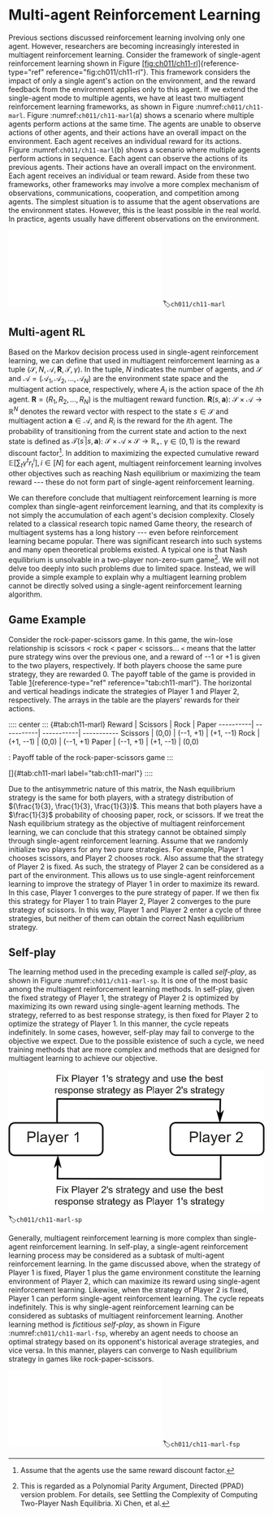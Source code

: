 # Multi-agent Reinforcement Learning

Previous sections discussed reinforcement learning involving only one
agent. However, researchers are becoming increasingly interested in
multiagent reinforcement learning. Consider the framework of
single-agent reinforcement learning shown in Figure
[\[fig:ch011/ch11-rl\]](#fig:ch011/ch11-rl){reference-type="ref"
reference="fig:ch011/ch11-rl"}. This framework considers the impact of
only a single agent's action on the environment, and the reward feedback
from the environment applies only to this agent. If we extend the
single-agent mode to multiple agents, we have at least two multiagent
reinforcement learning frameworks, as shown in Figure
:numref:`ch011/ch11-marl`. Figure
:numref:`ch011/ch11-marl`(a) shows a scenario where multiple
agents perform actions at the same time. The agents are unable to
observe actions of other agents, and their actions have an overall
impact on the environment. Each agent receives an individual reward for
its actions. Figure :numref:`ch011/ch11-marl`(b) shows a scenario where multiple
agents perform actions in sequence. Each agent can observe the actions
of its previous agents. Their actions have an overall impact on the
environment. Each agent receives an individual or team reward. Aside
from these two frameworks, other frameworks may involve a more complex
mechanism of observations, communications, cooperation, and competition
among agents. The simplest situation is to assume that the agent
observations are the environment states. However, this is the least
possible in the real world. In practice, agents usually have different
observations on the environment.

![Two possible multiagent reinforcement learning frameworks: (a)Synchronous multiagent decision-making; (b) Asynchronous multiagentdecision-making](../img/ch11/ch11-marl.pdf)
:label:`ch011/ch11-marl`

## Multi-agent RL

Based on the Markov decision process used in single-agent reinforcement
learning, we can define that used in multiagent reinforcement learning
as a tuple
$(\mathcal{S}, N, \boldsymbol{\mathcal{A}}, \mathbf{R}, \mathcal{T}, \gamma)$.
In the tuple, $N$ indicates the number of agents, and $\mathcal{S}$ and
$\boldsymbol{\mathcal{A}}=(\mathcal{A}_1, \mathcal{A}_2, ..., \mathcal{A}_N)$
are the environment state space and the multiagent action space,
respectively, where $A_i$ is the action space of the $i$th agent.
$\mathbf{R}=(R_1, R_2, ..., R_N)$ is the multiagent reward function.
$\mathbf{R}(s,\mathbf{a})$:
$\mathcal{S}\times \boldsymbol{\mathcal{A}}\rightarrow \mathbb{R}^N$
denotes the reward vector with respect to the state $s\in\mathcal{S}$
and multiagent action $\mathbf{a}\in\boldsymbol{\mathcal{A}}$, and $R_i$
is the reward for the $i$th agent. The probability of transitioning from
the current state and action to the next state is defined as
$\mathcal{T}(s^\prime|s,\mathbf{a})$:
$\mathcal{S}\times\boldsymbol{\mathcal{A}}\times\mathcal{S}\rightarrow \mathbb{R}_+$.
$\gamma\in (0,1)$ is the reward discount factor[^1]. In addition to
maximizing the expected cumulative reward
$\mathbb{E}[\sum_t \gamma^t r^i_t], i\in[N]$ for each agent, multiagent
reinforcement learning involves other objectives such as reaching Nash
equilibrium or maximizing the team reward --- these do not form part of
single-agent reinforcement learning.

We can therefore conclude that multiagent reinforcement learning is more
complex than single-agent reinforcement learning, and that its
complexity is not simply the accumulation of each agent's decision
complexity. Closely related to a classical research topic named Game
theory, the research of multiagent systems has a long history --- even
before reinforcement learning became popular. There was significant
research into such systems and many open theoretical problems existed. A
typical one is that Nash equilibrium is unsolvable in a two-player
non-zero-sum game[^2]. We will not delve too deeply into such problems
due to limited space. Instead, we will provide a simple example to
explain why a multiagent learning problem cannot be directly solved
using a single-agent reinforcement learning algorithm.

## Game Example

Consider the rock-paper-scissors game. In this game, the win-lose
relationship is scissors \< rock \< paper \< scissors\... `<` means that
the latter pure strategy wins over the previous one, and a reward of --1
or +1 is given to the two players, respectively. If both players choose
the same pure strategy, they are rewarded 0. The payoff table of the
game is provided in Table [1](#tab:ch11-marl){reference-type="ref"
reference="tab:ch11-marl"}. The horizontal and vertical headings
indicate the strategies of Player 1 and Player 2, respectively. The
arrays in the table are the players' rewards for their actions.

:::: center
::: {#tab:ch11-marl}
    Reward  |  Scissors  |    Rock    |    Paper
  ----------| -----------| -----------| -----------
   Scissors |    (0,0)   |  (--1, +1) |  (+1, --1)
     Rock   |  (+1, --1) |    (0,0)   |  (--1, +1)
    Paper   |  (--1, +1) |  (+1, --1) |    (0,0)

  : Payoff table of the rock-paper-scissors game
:::

[]{#tab:ch11-marl label="tab:ch11-marl"}
::::

Due to the antisymmetric nature of this matrix, the Nash equilibrium
strategy is the same for both players, with a strategy distribution of
$(\frac{1}{3}, \frac{1}{3}, \frac{1}{3})$. This means that both players
have a $\frac{1}{3}$ probability of choosing paper, rock, or scissors.
If we treat the Nash equilibrium strategy as the objective of multiagent
reinforcement learning, we can conclude that this strategy cannot be
obtained simply through single-agent reinforcement learning. Assume that
we randomly initialize two players for any two pure strategies. For
example, Player 1 chooses scissors, and Player 2 chooses rock. Also
assume that the strategy of Player 2 is fixed. As such, the strategy of
Player 2 can be considered as a part of the environment. This allows us
to use single-agent reinforcement learning to improve the strategy of
Player 1 in order to maximize its reward. In this case, Player 1
converges to the pure strategy of paper. If we then fix this strategy
for Player 1 to train Player 2, Player 2 converges to the pure strategy
of scissors. In this way, Player 1 and Player 2 enter a cycle of three
strategies, but neither of them can obtain the correct Nash equilibrium
strategy.

## Self-play

The learning method used in the preceding example is called *self-play*,
as shown in Figure :numref:`ch011/ch11-marl-sp`. It is one of the most basic among
the multiagent reinforcement learning methods. In self-play, given the
fixed strategy of Player 1, the strategy of Player 2 is optimized by
maximizing its own reward using single-agent learning methods. The
strategy, referred to as best response strategy, is then fixed for
Player 2 to optimize the strategy of Player 1. In this manner, the cycle
repeats indefinitely. In some cases, however, self-play may fail to
converge to the objective we expect. Due to the possible existence of
such a cycle, we need training methods that are more complex and methods
that are designed for multiagent learning to achieve our objective.

![Self-playalgorithm](../img/ch11/ch11-marl-sp.png)
:label:`ch011/ch11-marl-sp`

Generally, multiagent reinforcement learning is more complex than
single-agent reinforcement learning. In self-play, a single-agent
reinforcement learning process may be considered as a subtask of
multi-agent reinforcement learning. In the game discussed above, when
the strategy of Player 1 is fixed, Player 1 plus the game environment
constitute the learning environment of Player 2, which can maximize its
reward using single-agent reinforcement learning. Likewise, when the
strategy of Player 2 is fixed, Player 1 can perform single-agent
reinforcement learning. The cycle repeats indefinitely. This is why
single-agent reinforcement learning can be considered as subtasks of
multiagent reinforcement learning. Another learning method is
*fictitious self-play*, as shown in Figure
:numref:`ch011/ch11-marl-fsp`, whereby an agent needs to choose
an optimal strategy based on its opponent's historical average
strategies, and vice versa. In this manner, players can converge to Nash
equilibrium strategy in games like rock-paper-scissors.

![Fictitious self-playalgorithm](../img/ch11/ch11-marl-fsp.pdf)
:label:`ch011/ch11-marl-fsp`

[^1]: Assume that the agents use the same reward discount factor.

[^2]: This is regarded as a Polynomial Parity Argument, Directed (PPAD)
    version problem. For details, see Settling the Complexity of
    Computing Two-Player Nash Equilibria. Xi Chen, et al.
